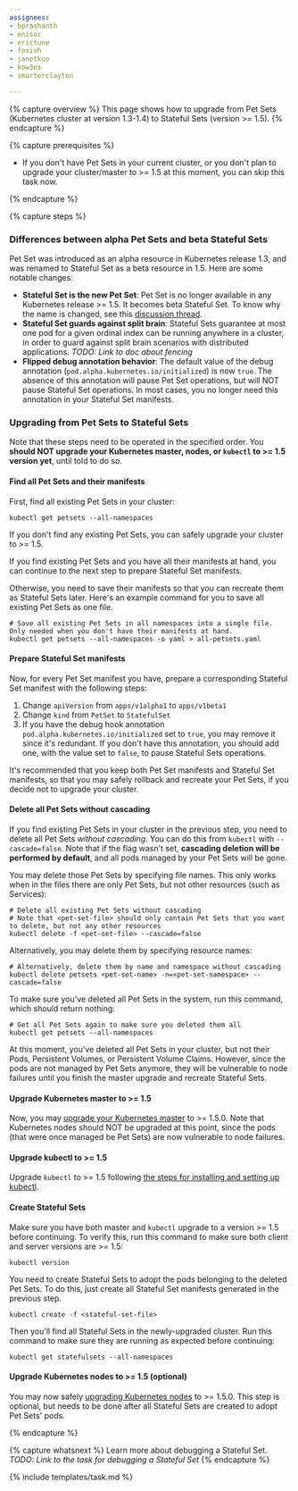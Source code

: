 ```yaml
---
assignees:
- bprashanth
- enisoc
- erictune
- foxish
- janetkuo
- kow3ns
- smarterclayton

---
```


{% capture overview %}
This page shows how to upgrade from Pet Sets (Kubernetes cluster at version 1.3-1.4) to Stateful Sets (version >= 1.5).
{% endcapture %}

{% capture prerequisites %}

* If you don't have Pet Sets in your current cluster, or you don't plan to upgrade your cluster/master to >= 1.5 at this moment, you can skip this task now. 

{% endcapture %}

{% capture steps %}

### Differences between alpha Pet Sets and beta Stateful Sets

Pet Set was introduced as an alpha resource in Kubernetes release 1.3, and was renamed to Stateful Set as a beta resource in 1.5. 
Here are some notable changes:

* **Stateful Set is the new Pet Set**: Pet Set is no longer available in any Kubernetes release >= 1.5. It becomes beta Stateful Set. To know why the name is changed, see this [discussion thread](https://github.com/kubernetes/kubernetes/issues/27430).
* **Stateful Set guards against split brain**: Stateful Sets guarantee at most one pod for a given ordinal index can be running anywhere in a cluster, in order to guard against split brain scenarios with distributed applications. *TODO: Link to doc about fencing*
* **Flipped debug annotation behavior**: The default value of the debug annotation (`pod.alpha.kubernetes.io/initialized`) is now `true`. The absence of this annotation will pause Pet Set operations, but will NOT pause Stateful Set operations. In most cases, you no longer need this annotation in your Stateful Set manifests. 


### Upgrading from Pet Sets to Stateful Sets

Note that these steps need to be operated in the specified order. You **should
NOT upgrade your Kubernetes master, nodes, or `kubectl` to >= 1.5 version yet**,
until told to do so.

#### Find all Pet Sets and their manifests 

First, find all existing Pet Sets in your cluster:

```shell
kubectl get petsets --all-namespaces
```

If you don't find any existing Pet Sets, you can safely upgrade your cluster to >= 1.5.

If you find existing Pet Sets and you have all their manifests at hand, you can continue to the next step to prepare Stateful Set manifests. 

Otherwise, you need to save their manifests so that you can recreate them as Stateful Sets later. 
Here's an example command for you to save all existing Pet Sets as one file. 

```shell
# Save all existing Pet Sets in all namespaces into a single file. Only needed when you don't have their manifests at hand. 
kubectl get petsets --all-namespaces -o yaml > all-petsets.yaml
```

#### Prepare Stateful Set manifests 

Now, for every Pet Set manifest you have, prepare a corresponding Stateful Set manifest with the following steps: 

1. Change `apiVersion` from `apps/v1alpha1` to `apps/v1beta1`
2. Change `kind` from `PetSet` to `StatefulSet`
3. If you have the debug hook annotation `pod.alpha.kubernetes.io/initialized` set to `true`, you may remove it since it's redundant. If you don't have this annotation, you should add one, with the value set to `false`, to pause Stateful Sets operations.

It's recommended that you keep both Pet Set manifests and Stateful Set manifests, so that you may safely rollback and recreate your Pet Sets, 
if you decide not to upgrade your cluster. 

#### Delete all Pet Sets without cascading

If you find existing Pet Sets in your cluster in the previous step, you need to delete all Pet Sets *without cascading*. You can do this from `kubectl` with `--cascade=false`. 
Note that if the flag wasn't set, **cascading deletion will be performed by default**, and all pods managed by your Pet Sets will be gone. 

You may delete those Pet Sets by specifying file names. This only works when in
the files there are only Pet Sets, but not other resources (such as Services):

```shell
# Delete all existing Pet Sets without cascading 
# Note that <pet-set-file> should only contain Pet Sets that you want to delete, but not any other resources
kubectl delete -f <pet-set-file> --cascade=false
```

Alternatively, you may delete them by specifying resource names: 

```shell
# Alternatively, delete them by name and namespace without cascading
kubectl delete petsets <pet-set-name> -n=<pet-set-namespace> --cascade=false
```

To make sure you've deleted all Pet Sets in the system, run this command, which
should return nothing:

```shell
# Get all Pet Sets again to make sure you deleted them all 
kubectl get petsets --all-namespaces
```

At this moment, you've deleted all Pet Sets in your cluster, but not their Pods, Persistent Volumes, or Persistent Volume Claims. 
However, since the pods are not managed by Pet Sets anymore, they will be vulnerable to node failures until you finish the master upgrade and recreate Stateful Sets.

#### Upgrade Kubernetes master to >= 1.5

Now, you may [upgrade your Kubernetes master](/docs/admin/cluster-management/#upgrading-a-cluster) to >= 1.5.0.
Note that Kubernetes nodes should NOT be upgraded at this point, since the pods
(that were once managed be Pet Sets) are now vulnerable to node failures. 

#### Upgrade kubectl to >= 1.5

Upgrade `kubectl` to >= 1.5 following [the steps for installing and setting up 
kubectl](/docs/user-guide/prereqs/).

#### Create Stateful Sets

Make sure you have both master and `kubectl` upgrade to a version >= 1.5 before
continuing. To verify this, run this command to make sure both client and server
versions are >= 1.5:

```shell
kubectl version
```

You need to create Stateful Sets to adopt the pods belonging to the deleted Pet Sets. 
To do this, just create all Stateful Set manifests generated in the previous step. 

```shell
kubectl create -f <stateful-set-file>
```

Then you'll find all Stateful Sets in the newly-upgraded cluster. Run this
command to make sure they are running as expected before continuing:

```shell
kubectl get statefulsets --all-namespaces
```

#### Upgrade Kubernetes nodes to >= 1.5 (optional)

You may now safely [upgrading Kubernetes nodes](/docs/admin/cluster-management/#upgrading-a-cluster)
to >= 1.5.0. This step is optional, but needs to be done after all Stateful Sets
are created to adopt Pet Sets' pods.


{% endcapture %}

{% capture whatsnext %}
Learn more about debugging a Stateful Set. *TODO: Link to the task for debugging a Stateful Set*
{% endcapture %}

{% include templates/task.md %}
